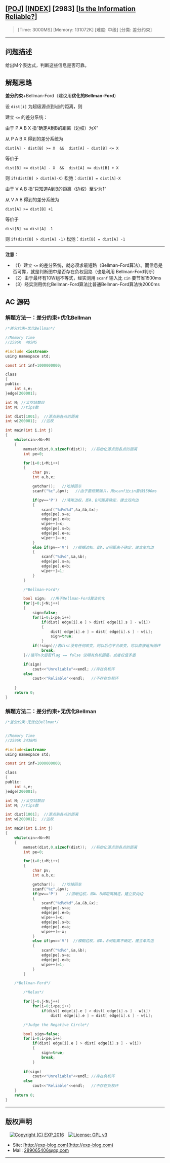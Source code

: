 ## [[POJ](http://poj.org/)] [[INDEX](https://github.com/lyy289065406/POJ-Solving-Reports)] [2983] [[Is the Information Reliable?](http://poj.org/problem?id=2983)]

> [Time: 3000MS] [Memory: 131072K] [难度: 中级] [分类: 差分约束]

------

## 问题描述

给出M个表达式，判断这些信息是否可靠。


## 解题思路

**差分约束**+Bellman-Ford（建议用**优化的Bellman-Ford**）

设 `dist[i]` 为超级源点到i点的距离，则

建立 `<=` 的差分系统：

由于 P  A  B  X 指“确定A到B的距离（边权）为X”

从 P  A  B  X 得到的差分系统为

`dist[A] - dist[B] >= X  &&  dist[A] - dist[B] <= X`

等价于

`dist[B] <= dist[A] - X  &&  dist[A] <= dist[B] + X`

则 `if(dist[B] > dist[A]-X)` 松弛：`dist[B] = dist[A]-X`

由于 V  A  B 指“只知道A到B的距离（边权）至少为1”

从 V  A  B 得到的差分系统为

`dist[A] >= dist[B] +1`

等价于

`dist[B] <= dist[A] -1 `

则 `if(dist[B] > dist[A] -1)` 松弛：`dist[B] = dist[A] -1`

------

**注意**：

- （1）建立 `<=` 的差分系统，就必须求最短路（Bellman-Ford算法）。而信息是否可靠，就是判断图中是否存在负权回路（也是利用 Bellman-Ford判断）
- （2）由于最坏有10W组不等式，经实测用 `scanf` 输入比 `cin` 要节省1500ms
- （3）经实测用优化Bellman-Ford算法比普通Bellman-Ford算法快2000ms


## AC 源码

### 解题方法一：差分约束+优化Bellman

```c
/*差分约束+优化Bellman*/

//Memory Time 
//2596K  485MS 

#include <iostream>
using namespace std;

const int inf=1000000000;

class
{
public:
	int s,e;
}edge[200001];

int N; //太空站数目
int M; //tips数

int dist[1001];  //源点到各点的距离
int w[200001];  //边权

int main(int i,int j)
{
    while(cin>>N>>M)
    {
		memset(dist,0,sizeof(dist));  //初始化源点到各点的距离
		int pe=0;

		for(i=0;i<M;i++)
		{
			char pv;
			int a,b,x;

			getchar();   //吃掉回车
			scanf("%c",&pv);   //由于要频繁输入，用scanf比cin要快1500ms

			if(pv=='P')  //清晰边权，即A、B间距离确定，建立双向边
			{
				scanf("%d%d%d",&a,&b,&x);
				edge[pe].s=a;
				edge[pe].e=b;
				w[pe++]=x;
				edge[pe].s=b;
				edge[pe].e=a;
				w[pe++]=-x;
			}
			else if(pv=='V')  //模糊边权，即A、B间距离不确定，建立单向边
			{
				scanf("%d%d",&a,&b);
				edge[pe].s=a;
				edge[pe].e=b;
				w[pe++]=1;
			}
		}

		/*Bellman-Ford*/

		bool sign;  //用于Bellman-Ford算法优化
		for(j=0;j<N;j++)
		{
			sign=false;
			for(i=0;i<pe;i++)
				if(dist[ edge[i].e ] > dist[ edge[i].s ] - w[i])
				{
					dist[ edge[i].e ] = dist[ edge[i].s ] - w[i];
					sign=true;
				}  
			if(!sign)//若dist没有任何改变，则以后也不会改变，可以直接退出循环
				break;
		}//循环n次后若flag == false 说明有负权回路，或者权值矛盾

		if(sign)
			cout<<"Unreliable"<<endl; //存在负权环
		else
			cout<<"Reliable"<<endl;   //不存在负权环
  
    }
    return 0;
}
```

### 解题方法二：差分约束+无优化Bellman

```c
/*差分约束+无优化Bellman*/


//Memory Time 
//2596K 2438MS

#include<iostream>
using namespace std;

const int inf=1000000000;

class
{
public:
	int s,e;
}edge[200001];

int N; //太空站数目
int M; //tips数

int dist[1001];  //源点到各点的距离
int w[200001];  //边权

int main(int i,int j)
{
	while(cin>>N>>M)
	{
		memset(dist,0,sizeof(dist));  //初始化源点到各点的距离
		int pe=0;

		for(i=0;i<M;i++)
		{
			char pv;
			int a,b,x;

			getchar();   //吃掉回车
			scanf("%c",&pv);  
			if(pv=='P')    //清晰边权，即A、B间距离确定，建立双向边
			{
				scanf("%d%d%d",&a,&b,&x);
				edge[pe].s=a;
				edge[pe].e=b;
				w[pe++]=x;
				edge[pe].s=b;
				edge[pe].e=a;
				w[pe++]=-x;
			}
			else if(pv=='V')  //模糊边权，即A、B间距离不确定，建立单向边
			{
				scanf("%d%d",&a,&b);
				edge[pe].s=a;
				edge[pe].e=b;
				w[pe++]=1;
			}
		}

	/*Bellman-Ford*/

		/*Relax*/

		for(j=0;j<N;j++)
			for(i=0;i<pe;i++)
				if(dist[ edge[i].e ] > dist[ edge[i].s ] - w[i])
					dist[ edge[i].e ] = dist[ edge[i].s ] - w[i];

		/*Judge the Negative Circle*/

		bool sign=false;
		for(i=0;i<pe;i++)
			if(dist[ edge[i].e ] > dist[ edge[i].s ] - w[i])
			{
				sign=true;
				break;
			}
				
		if(sign)
			cout<<"Unreliable"<<endl; //存在负权环
		else
			cout<<"Reliable"<<endl;   //不存在负权环
	}
	return 0;
}
```

------

## 版权声明

　[![Copyright (C) EXP,2016](https://img.shields.io/badge/Copyright%20(C)-EXP%202016-blue.svg)](http://exp-blog.com)　[![License: GPL v3](https://img.shields.io/badge/License-GPL%20v3-blue.svg)](https://www.gnu.org/licenses/gpl-3.0)
  

- Site: [http://exp-blog.com](http://exp-blog.com) 
- Mail: <a href="mailto:289065406@qq.com?subject=[EXP's Github]%20Your%20Question%20（请写下您的疑问）&amp;body=What%20can%20I%20help%20you?%20（需要我提供什么帮助吗？）">289065406@qq.com</a>


------
